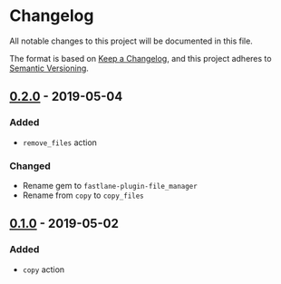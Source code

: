 # Changelog
All notable changes to this project will be documented in this file.

The format is based on [Keep a Changelog](https://keepachangelog.com/en/1.0.0/),
and this project adheres to [Semantic Versioning](https://semver.org/spec/v2.0.0.html).

## [0.2.0] - 2019-05-04
### Added
- `remove_files` action

### Changed
- Rename gem to `fastlane-plugin-file_manager`
- Rename from `copy` to `copy_files`

## [0.1.0] - 2019-05-02
### Added
- `copy` action

[0.2.0]: https://github.com/jasonnam/fastlane-plugin-file_manager/compare/0.1.0...0.2.0
[0.1.0]: https://github.com/jasonnam/fastlane-plugin-file_manager/releases/tag/0.1.0
